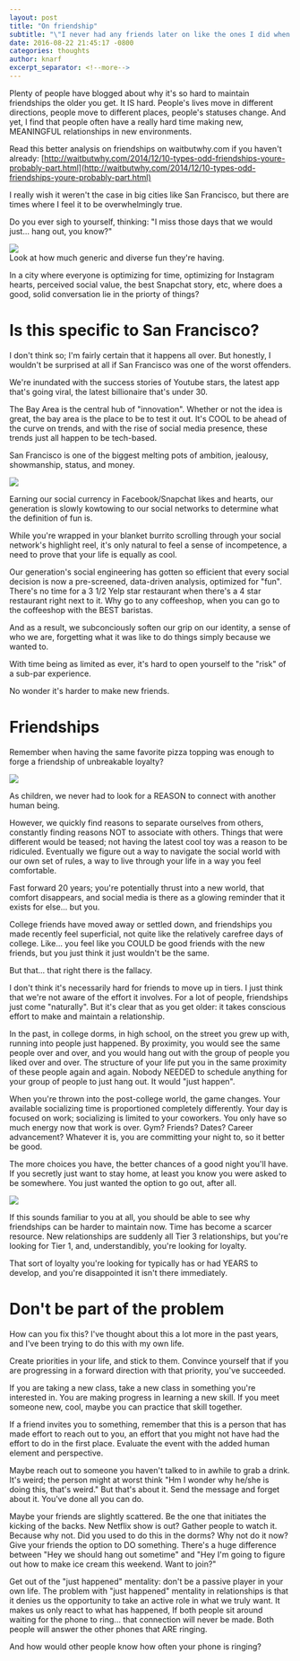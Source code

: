 ```yaml
---
layout: post
title: "On friendship"
subtitle: "\"I never had any friends later on like the ones I did when I was twelve. Jesus, does anyone?\" -Stand By Me"
date: 2016-08-22 21:45:17 -0800
categories: thoughts
author: knarf
excerpt_separator: <!--more-->
---
```


Plenty of people have blogged about why it's so hard to maintain friendships the older you get.  It IS hard.  People's lives move in different directions, people move to different places, people's statuses change.  And yet, I find that people often have a really hard time making new, MEANINGFUL relationships in new environments. 

Read this better analysis on friendships on waitbutwhy.com if you haven't already:
[http://waitbutwhy.com/2014/12/10-types-odd-friendships-youre-probably-part.html](http://waitbutwhy.com/2014/12/10-types-odd-friendships-youre-probably-part.html)

I really wish it weren't the case in big cities like San Francisco, but there are times where I feel it to be overwhelmingly true.

Do you ever sigh to yourself, thinking: "I miss those days that we would just... hang out, you know?" 

<div class="row uniform">
	<div class="12u">
	<a class="image featured"><img src="http://www.fastweb.com/uploads/article_photo/photo/2131/crop380w_istock_000003511925xsmall-group-of-students-hanging-out.jpg"></a> 
	</div>
</div>
<div class="row uniform">
	<div class="3u">
	</div>
	<div class="6u image-caption">
	Look at how much generic and diverse fun they're having.
	</div>
	<div class="3u">
	</div>
</div>


In a city where everyone is optimizing for time, optimizing for Instagram hearts, perceived social value, the best Snapchat story, etc, where does a good, solid conversation lie in the priorty of things?

<!--more-->

Is this specific to San Francisco?
====

I don't think so; I'm fairly certain that it happens all over.  But honestly, I wouldn't be surprised at all if San Francisco was one of the worst offenders.  

We're inundated with the success stories of Youtube stars, the latest app that's going viral, the latest billionaire that's under 30. 

The Bay Area is the central hub of "innovation".  Whether or not the idea is great, the bay area is the place to be to test it out.  It's COOL to be ahead of the curve on trends, and with the rise of social media presence, these trends just all happen to be tech-based.  

San Francisco is one of the biggest melting pots of ambition, jealousy, showmanship, status, and money.

<a class="image right"><img src="http://millennialceo.com/wp-content/uploads/2014/12/Social-Currency1.jpg"></a>

Earning our social currency in Facebook/Snapchat likes and hearts, our generation is slowly kowtowing to our social networks to determine what the definition of fun is.  

While you're wrapped in your blanket burrito scrolling through your social network's highlight reel, it's only natural to feel a sense of incompetence, a need to prove that your life is equally as cool. 

Our generation's social engineering has gotten so efficient that every social decision is now a pre-screened, data-driven analysis, optimized for "fun". There's no time for a 3 1/2 Yelp star restaurant when there's a 4 star restaurant right next to it. Why go to any coffeeshop, when you can go to the coffeeshop with the BEST baristas. 

And as a result, we subconciously soften our grip on our identity, a sense of who we are, forgetting what it was like to do things simply because we wanted to.

With time being as limited as ever, it's hard to open yourself to the "risk" of a sub-par experience. 

No wonder it's harder to make new friends. 

Friendships
===

Remember when having the same favorite pizza topping was enough to forge a friendship of unbreakable loyalty?

<div class="row uniform">
	<div class="2u">
	</div>
	<div class="8u">
	<span class="image fit"><img src="http://gifrific.com/wp-content/uploads/2012/07/Step-Brothers-Did-we-just-become-best-friends.gif"></span> 
	</div>
	<div class="2u">
	</div>
</div>
<p></p>

As children, we never had to look for a REASON to connect with another human being.  

However, we quickly find reasons to separate ourselves from others, constantly finding reasons NOT to associate with others. Things that were different would be teased; not having the latest cool toy was a reason to be ridiculed. Eventually we figure out a way to navigate the social world with our own set of rules, a way to live through your life in a way you feel comfortable.  

Fast forward 20 years; you're potentially thrust into a new world, that comfort disappears, and social media is there as a glowing reminder that it exists for else... but you.  

College friends have moved away or settled down, and friendships you made recently feel superficial, not quite like the relatively carefree days of college.  Like... you feel like you COULD be good friends with the new friends, but you just think it just wouldn't be the same. 

But that... that right there is the fallacy. 

I don't think it's necessarily hard for friends to move up in tiers. I just think that we're not aware of the effort it involves. For a lot of people, friendships just come "naturally".  But it's clear that as you get older: it takes conscious effort to make and maintain a relationship.  

In the past, in college dorms, in high school, on the street you grew up with, running into people just happened. By proximity, you would see the same people over and over, and you would hang out with the group of people you liked over and over.  The structure of your life put you in the same proximity of these people again and again. Nobody NEEDED to schedule anything for your group of people to just hang out.  It would "just happen". 

When you're thrown into the post-college world, the game changes.  Your available socializing time is proportioned completely differently. Your day is focused on work; socializing is limited to your coworkers. You only have so much energy now that work is over. Gym? Friends? Dates? Career advancement?  Whatever it is, you are committing your night to, so it better be good. 

The more choices you have, the better chances of a good night you'll have. If you secretly just want to stay home, at least you know you were asked to be somewhere. You just wanted the option to go out, after all.

<a class="image left"><img src="https://scontent.cdninstagram.com/hphotos-xft1/t51.2885-15/e15/10986340_1577928492444695_2145623142_n.jpg"></a>

If this sounds familiar to you at all, you should be able to see why friendships can be harder to maintain now. Time has become a scarcer resource.  New relationships are suddenly all Tier 3 relationships, but you're looking for Tier 1, and, understandibly, you're looking for loyalty.  

That sort of loyalty you're looking for typically has or had YEARS to develop, and you're disappointed it isn't there immediately.

Don't be part of the problem
===

How can you fix this? I've thought about this a lot more in the past years, and I've been trying to do this with my own life. 

Create priorities in your life, and stick to them. Convince yourself that if you are progressing in a forward direction with that priority, you've succeeded. 

If you are taking a new class, take a new class in something you're interested in. You are making progress in learning a new skill. If you meet someone new, cool, maybe you can practice that skill together. 

If a friend invites you to something, remember that this is a person that has made effort to reach out to you, an effort that you might not have had the effort to do in the first place. Evaluate the event with the added human element and perspective. 

Maybe reach out to someone you haven't talked to in awhile to grab a drink. It's weird; the person might at worst think "Hm I wonder why he/she is doing this, that's weird." But that's about it. Send the message and forget about it. You've done all you can do. 

Maybe your friends are slightly scattered.  Be the one that initiates the kicking of the backs. New Netflix show is out? Gather people to watch it.  Because why not. Did you used to do this in the dorms? Why not do it now?  Give your friends the option to DO something. There's a huge difference between "Hey we should hang out sometime" and "Hey I'm going to figure out how to make ice cream this weekend. Want to join?" 

Get out of the "just happened" mentality: don't be a passive player in your own life. The problem with "just happened" mentality in relationships is that it denies us the opportunity to take an active role in what we truly want.  It makes us only react to what has happened,  If both people sit around waiting for the phone to ring... that connection will never be made. Both people will answer the other phones that ARE ringing.  

And how would other people know how often your phone is ringing? 




